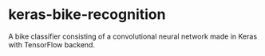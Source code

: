 # keras-bike-recognition
A bike classifier consisting of a convolutional neural network made in Keras with TensorFlow backend. 

